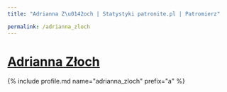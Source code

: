 ```yaml
---
title: "Adrianna Z\u0142och | Statystyki patronite.pl | Patromierz"

permalink: /adrianna_zloch
---
```


# [Adrianna Złoch](https://patronite.pl/adrianna_zloch)

{% include profile.md name="adrianna_zloch" prefix="a" %}
